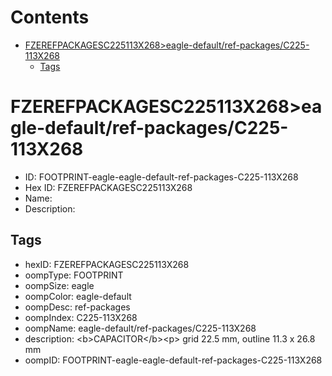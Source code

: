 



Contents
========

* [FZEREFPACKAGESC225113X268>eagle-default/ref-packages/C225-113X268](#fzerefpackagesc225113x268eagle-defaultref-packagesc225-113x268)
	* [Tags](#tags)

# FZEREFPACKAGESC225113X268>eagle-default/ref-packages/C225-113X268

- ID: FOOTPRINT-eagle-eagle-default-ref-packages-C225-113X268
- Hex ID: FZEREFPACKAGESC225113X268
- Name: 
- Description: 

## Tags

- hexID: FZEREFPACKAGESC225113X268
- oompType: FOOTPRINT
- oompSize: eagle
- oompColor: eagle-default
- oompDesc: ref-packages
- oompIndex: C225-113X268
- oompName: eagle-default/ref-packages/C225-113X268
- description: &lt;b&gt;CAPACITOR&lt;/b&gt;&lt;p&gt;&#xD;
grid 22.5 mm, outline 11.3 x 26.8 mm
- oompID: FOOTPRINT-eagle-eagle-default-ref-packages-C225-113X268
